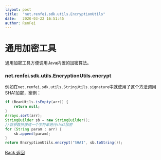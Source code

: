 ```yaml
---
layout: post
title:  "net.renfei.sdk.utils.EncryptionUtils"
date:   2020-03-22 16:51:45
author: RenFei
---
```


# 通用加密工具
通用加密工具方便调用Java内置的加密算法。

### net.renfei.sdk.utils.EncryptionUtils.encrypt
例如在`net.renfei.sdk.utils.StringUtils.signature`中就使用了这个方法调用SHA1加密，案例：
```java
if (BeanUtils.isEmpty(arr)) {
    return null;
}
Arrays.sort(arr);
StringBuilder sb = new StringBuilder();
//将参数拼接成一个字符串进行sha1加密
for (String param : arr) {
    sb.append(param);
}
return EncryptionUtils.encrypt("SHA1", sb.toString());
```

<a href="/">Back 返回</a>